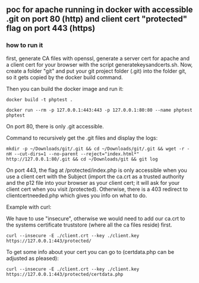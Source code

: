 ## poc for apache running in docker with accessible .git on port 80 (http) and client cert "protected" flag on port 443 (https)

### how to run it

first, generate CA files with openssl, generate a server cert for apache and a client cert for your browser with the script generatekeysandcerts.sh. Now, create a folder "git" and put your git project folder (.git) into the folder git, so it gets copied by the docker build command.

Then you can build the docker image and run it:

```docker build -t phptest .```

```docker run --rm -p 127.0.0.1:443:443 -p 127.0.0.1:80:80 --name phptest phptest```

On port 80, there is only .git accessible.

Command to recursively get the .git files and display the logs:

```mkdir -p ~/Downloads/git/.git && cd ~/Downloads/git/.git && wget -r -nH --cut-dirs=1 --no-parent --reject="index.html*" http://127.0.0.1:80/.git && cd ~/Downloads/git && git log```

On port 443, the flag at /protected/index.php is only accessible when you use a client cert with the Subject (import the ca.crt as a trusted authority and the p12 file into your browser as your client cert; it will ask for your client cert when you visit /protected). Otherwise, there is a 403 redirect to clientcertneeded.php which gives you info on what to do.

Example with curl:

We have to use "insecure", otherwise we would need to add our ca.crt to the systems certificate truststore (where all the ca files reside) first.

```curl --insecure -E ./client.crt --key ./client.key https://127.0.0.1:443/protected/``` 

To get some info about your cert you can go to (certdata.php can be adjusted as pleased):

```curl --insecure -E ./client.crt --key ./client.key https://127.0.0.1:443/protected/certdata.php``` 
